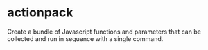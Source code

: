 # actionpack
Create a bundle of Javascript functions and parameters that can be collected and run in sequence with a single command.

